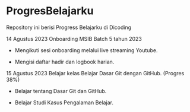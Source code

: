 # ProgresBelajarku
Repository ini berisi Progress Belajarku di Dicoding

14 Agustus 2023
Onboarding MSIB Batch 5 tahun 2023
* Mengikuti sesi onboarding melalui live streaming Youtube.

* Mengisi daftar hadir dan logbook harian.

15 Agustus 2023
Belajar kelas Belajar Dasar Git dengan GitHub. (Progres 38%)

* Belajar tentang Dasar Git dan GitHub.

* Belajar Studi Kasus Pengalaman Belajar.
